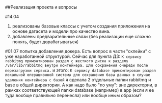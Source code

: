 ##Реализация проекта и вопросы

#14.04
1. реализованы базовые классы с учетом создания приложения на основе датасета и модели про качество вина.
2. добавлены предварительные связи (без реализации еще сложно понять, будет дорабатываться)

#01.07
попытка добавления докера. Есть вопрос в части "склейки" с уже наработанной структурой. 
Сейчас для пункта ДЗ:
```К сервису rabbitmq примонтирован раздел с жесткого диска к разделу /var/lib/rabbitmq внутри контейнера. Для сохранения очереди после перезагрузки сервиса.```
и этого:
```К сервису database примонтирован раздел локальной операционной системы для сохранения базы данных в случае удаления контейнера с базой```
я сделала 2 отдельные папки rabbitmq и base в общей директории. А как надо было "по уму": вне директории, в рамках соответствующей папки database (например) в app (если я ее туда вообще правильно перенесла) или вообще иным образом?